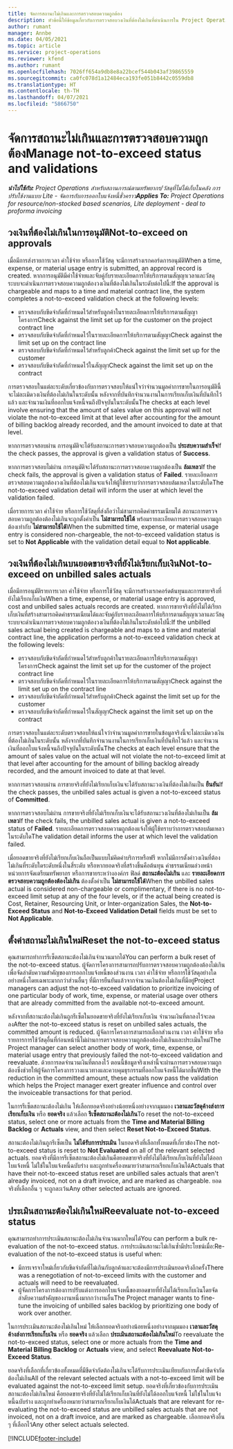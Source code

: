 ```yaml
---
title: จัดการสถานะไม่เกินและการตรวจสอบความถูกต้อง
description: หัวข้อนี้ให้ข้อมูลเกี่ยวกับการตรวจสอบวงเงินที่ต้องไม่เกินที่ดำเนินการใน Project Operations
author: rumant
manager: Annbe
ms.date: 04/05/2021
ms.topic: article
ms.service: project-operations
ms.reviewer: kfend
ms.author: rumant
ms.openlocfilehash: 7026ff654a9db8e8a22bcef544b043af39865559
ms.sourcegitcommit: ca0fc078d1a12484eca193fe051b8442c0559db8
ms.translationtype: HT
ms.contentlocale: th-TH
ms.lasthandoff: 04/07/2021
ms.locfileid: "5866750"
---
```

# <a name="manage-not-to-exceed-status-and-validations"></a><span data-ttu-id="9daba-103">จัดการสถานะไม่เกินและการตรวจสอบความถูกต้อง</span><span class="sxs-lookup"><span data-stu-id="9daba-103">Manage not-to-exceed status and validations</span></span> 

<span data-ttu-id="9daba-104">_**นำไปใช้กับ:** Project Operations สำหรับสถานการณ์ตามทรัพยากร/วัสดุที่ไม่ได้เก็บในคลัง การปรับใช้งานแบบ Lite - จัดการกับการออกใบแจ้งหนี้ชั่วคราว_</span><span class="sxs-lookup"><span data-stu-id="9daba-104">_**Applies To:** Project Operations for resource/non-stocked based scenarios, Lite deployment - deal to proforma invoicing_</span></span>

## <a name="not-to-exceed-on-approvals"></a><span data-ttu-id="9daba-105">วงเงินที่ต้องไม่เกินในการอนุมัติ</span><span class="sxs-lookup"><span data-stu-id="9daba-105">Not-to-exceed on approvals</span></span>

<span data-ttu-id="9daba-106">เมื่อมีการส่งรายการเวลา ค่าใช้จ่าย หรือการใช้วัสดุ จะมีการสร้างเรกคอร์ดการอนุมัติ</span><span class="sxs-lookup"><span data-stu-id="9daba-106">When a time, expense, or material usage entry is submitted, an approval record is created.</span></span> <span data-ttu-id="9daba-107">หากการอนุมัติมีค่าใช้จ่ายและจับคู่กับรายละเอียดการให้บริการตามสัญญาเวลาและวัสดุ ระบบจะดำเนินการตรวจสอบความถูกต้องวงเงินที่ต้องไม่เกินในระดับต่อไปนี้:</span><span class="sxs-lookup"><span data-stu-id="9daba-107">If the approval is chargeable and maps to a time and material contract line, the system completes a not-to-exceed validation check at the following levels:</span></span>

  - <span data-ttu-id="9daba-108">ตรวจสอบกับขีดจำกัดที่กำหนดไว้สำหรับลูกค้าในรายละเอียดการให้บริการตามสัญญาโครงการ</span><span class="sxs-lookup"><span data-stu-id="9daba-108">Check against the limit set up for the customer on the project contract line</span></span>
  - <span data-ttu-id="9daba-109">ตรวจสอบกับขีดจำกัดที่กำหนดไว้ในรายละเอียดการให้บริการตามสัญญา</span><span class="sxs-lookup"><span data-stu-id="9daba-109">Check against the limit set up on the contract line</span></span>
  - <span data-ttu-id="9daba-110">ตรวจสอบกับขีดจำกัดที่กำหนดไว้สำหรับลูกค้า</span><span class="sxs-lookup"><span data-stu-id="9daba-110">Check against the limit set up for the customer</span></span>
  - <span data-ttu-id="9daba-111">ตรวจสอบกับขีดจำกัดที่กำหนดไว้ในสัญญา</span><span class="sxs-lookup"><span data-stu-id="9daba-111">Check against the limit set up on the contract</span></span>

<span data-ttu-id="9daba-112">การตรวจสอบในแต่ละระดับเกี่ยวข้องกับการตรวจสอบให้แน่ใจว่าจำนวนมูลค่าการขายในการอนุมัตินี้จะไม่ละเมิดวงเงินที่ต้องไม่เกินในระดับนั้น หลังจากที่บันทึกจำนวนงานในการเรียกเก็บเงินที่บันทึกไว้แล้ว และจำนวนเงินที่ออกใบแจ้งหนี้จนถึงปัจจุบันในระดับนั้น</span><span class="sxs-lookup"><span data-stu-id="9daba-112">The checks at each level involve ensuring that the amount of sales value on this approval will not violate the not-to-exceed limit at that level after accounting for the amount of billing backlog already recorded, and the amount invoiced to date at that level.</span></span>

<span data-ttu-id="9daba-113">หากการตรวจสอบผ่าน การอนุมัติจะได้รับสถานะการตรวจสอบความถูกต้องเป็น **ประสบความสำเร็จ**</span><span class="sxs-lookup"><span data-stu-id="9daba-113">If the check passes, the approval is given a validation status of **Success**.</span></span>

<span data-ttu-id="9daba-114">หากการตรวจสอบไม่ผ่าน การอนุมัติจะได้รับสถานะการตรวจสอบความถูกต้องเป็น **ล้มเหลว**</span><span class="sxs-lookup"><span data-stu-id="9daba-114">If the check fails, the approval is given a validation status of **Failed**.</span></span> <span data-ttu-id="9daba-115">รายละเอียดการตรวจสอบความถูกต้องวงเงินที่ต้องไม่เกินจะแจ้งให้ผู้ใช้ทราบว่าการตรวจสอบล้มเหลวในระดับใด</span><span class="sxs-lookup"><span data-stu-id="9daba-115">The not-to-exceed validation detail will inform the user at which level the validation failed.</span></span>

<span data-ttu-id="9daba-116">เมื่อรายการเวลา ค่าใช้จ่าย หรือการใช้วัสดุที่ส่งถือว่าไม่สามารถคิดค่าธรรมเนียมได้ สถานะการตรวจสอบความถูกต้องต้องไม่เกินจะถูกตั้งค่าเป็น **ไม่สามารถใช้ได้** พร้อมรายละเอียดการตรวจสอบความถูกต้องเท่ากับ **ไม่สามารถใช้ได้**</span><span class="sxs-lookup"><span data-stu-id="9daba-116">When the submitted time, expense, or material usage entry is considered non-chargeable, the not-to-exceed validation status is set to **Not Applicable** with the validation detail equal to **Not applicable**.</span></span>

## <a name="not-to-exceed-on-unbilled-sales-actuals"></a><span data-ttu-id="9daba-117">วงเงินที่ต้องไม่เกินบนยอดขายจริงที่ยังไม่เรียกเก็บเงิน</span><span class="sxs-lookup"><span data-stu-id="9daba-117">Not-to-exceed on unbilled sales actuals</span></span>

<span data-ttu-id="9daba-118">เมื่อมีการอนุมัติรายการเวลา ค่าใช้จ่าย หรือการใช้วัสดุ จะมีการสร้างเรกคอร์ดต้นทุนและการขายจริงที่ยังไม่เรียกเก็บเงิน</span><span class="sxs-lookup"><span data-stu-id="9daba-118">When a time, expense, or material usage entry is approved, cost and unbilled sales actuals records are created.</span></span> <span data-ttu-id="9daba-119">หากการขายจริงที่ยังไม่ได้เรียกเก็บเงินที่สร้างสามารถคิดค่าธรรมเนียมได้และจับคู่กับรายละเอียดการให้บริการตามสัญญาเวลาและวัสดุ ระบบจะดำเนินการตรวจสอบความถูกต้องวงเงินที่ต้องไม่เกินในระดับต่อไปนี้:</span><span class="sxs-lookup"><span data-stu-id="9daba-119">If the unbilled sales actual being created is chargeable and maps to a time and material contract line, the application performs a not-to-exceed validation check at the following levels:</span></span>

  - <span data-ttu-id="9daba-120">ตรวจสอบกับขีดจำกัดที่กำหนดไว้สำหรับลูกค้าในรายละเอียดการให้บริการตามสัญญาโครงการ</span><span class="sxs-lookup"><span data-stu-id="9daba-120">Check against the limit set up for the customer of the project contract line</span></span>
  - <span data-ttu-id="9daba-121">ตรวจสอบกับขีดจำกัดที่กำหนดไว้ในรายละเอียดการให้บริการตามสัญญา</span><span class="sxs-lookup"><span data-stu-id="9daba-121">Check against the limit set up on the contract line</span></span>
  - <span data-ttu-id="9daba-122">ตรวจสอบกับขีดจำกัดที่กำหนดไว้สำหรับลูกค้า</span><span class="sxs-lookup"><span data-stu-id="9daba-122">Check against the limit set up for the customer</span></span>
  - <span data-ttu-id="9daba-123">ตรวจสอบกับขีดจำกัดที่กำหนดไว้ในสัญญา</span><span class="sxs-lookup"><span data-stu-id="9daba-123">Check against the limit set up on the contract</span></span>

<span data-ttu-id="9daba-124">การตรวจสอบในแต่ละระดับตรวจสอบให้แน่ใจว่าจำนวนมูลค่าการขายในข้อมูลจริงนี้จะไม่ละเมิดวงเงินที่ต้องไม่เกินในระดับนั้น หลังจากที่บันทึกจำนวนงานในการเรียกเก็บเงินที่บันทึกไว้แล้ว และจำนวนเงินที่ออกใบแจ้งหนี้จนถึงปัจจุบันในระดับนั้น</span><span class="sxs-lookup"><span data-stu-id="9daba-124">The checks at each level ensure that the amount of sales value on the actual will not violate the not-to-exceed limit at that level after accounting for the amount of billing backlog already recorded, and the amount invoiced to date at that level.</span></span>

<span data-ttu-id="9daba-125">หากการตรวจสอบผ่าน การขายจริงที่ยังไม่เรียกเก็บเงินจะได้รับสถานะวงเงินที่ต้องไม่เกินเป็น **ยืนยัน**</span><span class="sxs-lookup"><span data-stu-id="9daba-125">If the check passes, the unbilled sales actual is given a not-to-exceed status of **Committed**.</span></span>

<span data-ttu-id="9daba-126">หากการตรวจสอบไม่ผ่าน การขายจริงที่ยังไม่เรียกเก็บเงินจะได้รับสถานะวงเงินที่ต้องไม่เกินเป็น **ล้มเหลว**</span><span class="sxs-lookup"><span data-stu-id="9daba-126">If the check fails, the unbilled sales actual is given a not-to-exceed status of **Failed**.</span></span> <span data-ttu-id="9daba-127">รายละเอียดการตรวจสอบความถูกต้องแจ้งให้ผู้ใช้ทราบว่าการตรวจสอบล้มเหลวในระดับใด</span><span class="sxs-lookup"><span data-stu-id="9daba-127">The validation detail informs the user at which level the validation failed.</span></span>

<span data-ttu-id="9daba-128">เมื่อยอดขายจริงที่ยังไม่เรียกเก็บเงินถือเป็นแบบไม่คิดค่าบริการหรือฟรี หากไม่มีการตั้งค่าวงเงินที่ต้องไม่เกินที่ระดับใดระดับหนึ่งในสี่ระดับ หรือหากยอดจริงที่สร้างขึ้นคือต้นทุน ค่าธรรมเนียมล่วงหน้า หน่วยการจัดเตรียมทรัพยากร หรือการขายระหว่างองค์กร ฟิลด์ **สถานะต้องไม่เกิน** และ **รายละเอียดการตรวจสอบความถูกต้องต้องไม่เกิน** ต้องตั้งค่าเป็น **ไม่สามารถใช้ได้**</span><span class="sxs-lookup"><span data-stu-id="9daba-128">When the unbilled sales actual is considered non-chargeable or complimentary, if there is no not-to-exceed limit setup at any of the four levels, or if the actual being created is Cost, Retainer, Resourcing Unit, or Inter-organization Sales, the **Not-to-Exceed Status** and **Not-to-Exceed Validation Detail** fields must be set to **Not Applicable**.</span></span>

## <a name="reset-the-not-to-exceed-status"></a><span data-ttu-id="9daba-129">ตั้งค่าสถานะไม่เกินใหม่</span><span class="sxs-lookup"><span data-stu-id="9daba-129">Reset the not-to-exceed status</span></span>

<span data-ttu-id="9daba-130">คุณสามารถทำการรีเซ็ตสถานะต้องไม่เกินจำนวนมากได้</span><span class="sxs-lookup"><span data-stu-id="9daba-130">You can perform a bulk reset of the not-to-exceed status.</span></span> <span data-ttu-id="9daba-131">ผู้จัดการโครงการสามารถปรับการตรวจสอบความถูกต้องต้องไม่เกินเพื่อจัดลำดับความสำคัญของการออกใบแจ้งหนี้ของส่วนงาน เวลา ค่าใช้จ่าย หรือการใช้วัสดุอย่างใดอย่างหนึ่งโดยเฉพาะมากกว่าส่วนอื่นๆ ที่มีการยืนยันแล้วจากจำนวนเงินต้องไม่เกินที่มีอยู่</span><span class="sxs-lookup"><span data-stu-id="9daba-131">Project managers can adjust the not-to-exceed validation to prioritize invoicing of one particular body of work, time, expense, or material usage over others that are already committed from the available not-to-exceed amount.</span></span>

<span data-ttu-id="9daba-132">หลังจากที่สถานะต้องไม่เกินถูกรีเซ็ตในยอดขายจริงที่ยังไม่เรียกเก็บเงิน จำนวนเงินที่ตกลงไว้จะลดลง</span><span class="sxs-lookup"><span data-stu-id="9daba-132">After the not-to-exceed status is reset on unbilled sales actuals, the committed amount is reduced.</span></span> <span data-ttu-id="9daba-133">ผู้จัดการโครงการสามารถเลือกส่วนงาน เวลา ค่าใช้จ่าย หรือรายการการใช้วัสดุอื่นที่ก่อนหน้านี้ไม่ผ่านการตรวจสอบความถูกต้องต้องไม่เกินและประเมินใหม่</span><span class="sxs-lookup"><span data-stu-id="9daba-133">The Project manager can select another body of work, time, expense, or material usage entry that previously failed the not-to-exceed validation and reevaluate.</span></span> <span data-ttu-id="9daba-134">ด้วยการลดจำนวนเงินที่ตกลงไว้ ตอนนี้ข้อมูลจริงเหล่านี้จะผ่านการตรวจสอบความถูกต้องซึ่งช่วยให้ผู้จัดการโครงการวางแนวทางและควบคุมธุรกรรมที่ออกใบแจ้งหนี้ได้มากขึ้น</span><span class="sxs-lookup"><span data-stu-id="9daba-134">With the reduction in the committed amount, these actuals now pass the validation which helps the Project manager exert greater influence and control over the invoiceable transactions for that period.</span></span>

<span data-ttu-id="9daba-135">ในการรีเซ็ตสถานะต้องไม่เกิน ให้เลือกยอดจริงอย่างน้อยหนึ่งอย่างจากมุมมอง **เวลาและวัสดุค้างส่งการเรียกเก็บเงิน** หรือ **ยอดจริง** แล้วเลือก **รีเซ็ตสถานะต้องไม่เกิน**</span><span class="sxs-lookup"><span data-stu-id="9daba-135">To reset the not-to-exceed status, select one or more actuals from the **Time and Material Billing Backlog** or **Actuals** view, and then select **Reset Not-to-Exceed Status**.</span></span>

<span data-ttu-id="9daba-136">สถานะต้องไม่เกินถูกรีเซ็ตเป็น **ไม่ได้รับการประเมิน** ในยอดจริงที่เลือกทั้งหมดที่เกี่ยวข้อง</span><span class="sxs-lookup"><span data-stu-id="9daba-136">The not-to-exceed status is reset to **Not Evaluated** on all of the relevant selected actuals.</span></span> <span data-ttu-id="9daba-137">ยอดจริงที่มีการรีเซ็ตสถานะต้องไม่เกินคือยอดขายจริงที่ยังไม่ได้เรียกเก็บเงินที่ยังไม่ได้ออกใบแจ้งหนี้ ไม่ใช่ในใบแจ้งหนี้ฉบับร่าง และถูกทำเครื่องหมายว่าสามารถเรียกเก็บเงินได้</span><span class="sxs-lookup"><span data-stu-id="9daba-137">Actuals that have their not-to-exceed status reset are unbilled sales actuals that aren't already invoiced, not on a draft invoice, and are marked as chargeable.</span></span> <span data-ttu-id="9daba-138">ยอดจริงที่เลือกอื่น ๆ จะถูกละเว้น</span><span class="sxs-lookup"><span data-stu-id="9daba-138">Any other selected actuals are ignored.</span></span>

## <a name="reevaluate-not-to-exceed-status"></a><span data-ttu-id="9daba-139">ประเมินสถานะต้องไม่เกินใหม่</span><span class="sxs-lookup"><span data-stu-id="9daba-139">Reevaluate not-to-exceed status</span></span>

<span data-ttu-id="9daba-140">คุณสามารถทำการประเมินสถานะต้องไม่เกินจำนวนมากใหม่ได้</span><span class="sxs-lookup"><span data-stu-id="9daba-140">You can perform a bulk re-evaluation of the not-to-exceed status.</span></span> <span data-ttu-id="9daba-141">การประเมินสถานะไม่เกินซ้ำมีประโยชน์เมื่อ:</span><span class="sxs-lookup"><span data-stu-id="9daba-141">Re-evaluation of the not-to-exceed status is useful when:</span></span>

  - <span data-ttu-id="9daba-142">มีการเจรจาใหม่เกี่ยวกับขีดจำกัดที่ไม่เกินกับลูกค้าและจะต้องมีการประเมินยอดจริงอีกครั้ง</span><span class="sxs-lookup"><span data-stu-id="9daba-142">There was a renegotiation of not-to-exceed limits with the customer and actuals will need to be reevaluated.</span></span>
  - <span data-ttu-id="9daba-143">ผู้จัดการโครงการต้องการปรับแต่งการออกใบแจ้งหนี้ของยอดขายที่ยังไม่ได้เรียกเก็บเงินโดยจัดลำดับความสำคัญของงานหนึ่งมากกว่างานอื่น</span><span class="sxs-lookup"><span data-stu-id="9daba-143">The Project manager wants to fine-tune the invoicing of unbilled sales backlog by prioritizing one body of work over another.</span></span>

<span data-ttu-id="9daba-144">ในการประเมินสถานะต้องไม่เกินใหม่ ให้เลือกยอดจริงอย่างน้อยหนึ่งอย่างจากมุมมอง **เวลาและวัสดุค้างส่งการเรียกเก็บเงิน** หรือ **ยอดจริง** แล้วเลือก **ประเมินสถานะต้องไม่เกินใหม่**</span><span class="sxs-lookup"><span data-stu-id="9daba-144">To reevaluate the not-to-exceed status, select one or more actuals from the **Time and Material Billing Backlog** or **Actuals** view, and select **Reevaluate Not-to-Exceed Status**.</span></span>

<span data-ttu-id="9daba-145">ยอดจริงที่เลือกที่เกี่ยวข้องทั้งหมดที่มีขีดจำกัดต้องไม่เกินจะได้รับการประเมินเทียบกับการตั้งค่าขีดจำกัดต้องไม่เกิน</span><span class="sxs-lookup"><span data-stu-id="9daba-145">All of the relevant selected actuals with a not-to-exceed limit will be evaluated against the not-to-exceed limit setup.</span></span> <span data-ttu-id="9daba-146">ยอดจริงที่เกี่ยวข้องกับการประเมินสถานะต้องไม่เกินใหม่ คือยอดขายจริงที่ยังไม่ได้เรียกเก็บเงินที่ยังไม่ได้ออกใบแจ้งหนี้ ไม่ใช่ในใบแจ้งหนี้ฉบับร่าง และถูกทำเครื่องหมายว่าสามารถเรียกเก็บเงินได้</span><span class="sxs-lookup"><span data-stu-id="9daba-146">Actuals that are relevant for re-evaluating the not-to-exceed status are unbilled sales actuals that are not invoiced, not on a draft invoice, and are marked as chargeable.</span></span> <span data-ttu-id="9daba-147">เลือกยอดจริงอื่น ๆ ที่เลือกไว้</span><span class="sxs-lookup"><span data-stu-id="9daba-147">Any other select actuals selected.</span></span>


[!INCLUDE[footer-include](../../includes/footer-banner.md)]
